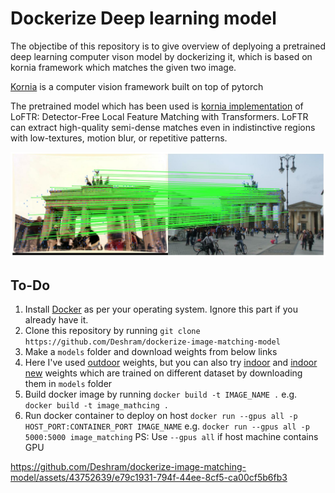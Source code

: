 # Dockerize Deep learning model

The objectibe of this repository is to give overview of deplyoing a pretrained deep learning computer vison model by dockerizing it, which is based on kornia framework which matches the given two image. 

[Kornia](https://kornia.readthedocs.io/en/latest/) is a computer vision framework built on top of pytorch 

The pretrained model which has been used is [kornia implementation](https://kornia.readthedocs.io/en/latest/applications/image_matching.html) of LoFTR: Detector-Free Local Feature Matching with Transformers. LoFTR can extract high-quality semi-dense matches even in indistinctive regions with low-textures, motion blur, or repetitive patterns. 

![image](./demo/images/output.jpg)

## To-Do
1. Install [Docker](https://docs.docker.com/engine/install/) as per your operating system. Ignore this part if you already have it.
2. Clone this repository by running ```git clone https://github.com/Deshram/dockerize-image-matching-model```
3. Make a ```models``` folder and download weights from below links
4. Here I've used [outdoor](http://cmp.felk.cvut.cz/~mishkdmy/models/loftr_outdoor.ckpt) weights, but you can also try [indoor](http://cmp.felk.cvut.cz/~mishkdmy/models/loftr_indoor.ckpt) and [indoor new](http://cmp.felk.cvut.cz/~mishkdmy/models/loftr_indoor_ds_new.ckpt) weights which are trained on different dataset by downloading them in ```models``` folder 
5. Build docker image by running ```docker build -t IMAGE_NAME .``` e.g. ```docker build -t image_mathcing .```
6. Run docker container to deploy on host ```docker run --gpus all -p HOST_PORT:CONTAINER_PORT IMAGE_NAME``` e.g. ```docker run --gpus all -p 5000:5000 image_matching```
PS: Use ```--gpus all``` if host machine contains GPU 


https://github.com/Deshram/dockerize-image-matching-model/assets/43752639/e79c1931-794f-44ee-8cf5-ca00cf5b6fb3

